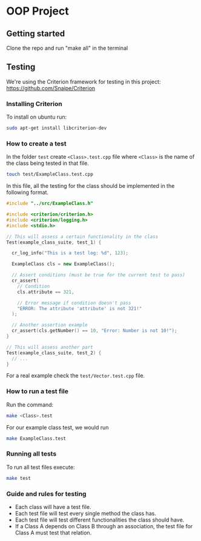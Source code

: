 # OOP Project

## Getting started

Clone the repo and run "make all" in the terminal

## Testing

We're using the Criterion framework for testing in this project: https://github.com/Snaipe/Criterion

### Installing Criterion

To install on ubuntu run:

```bash
sudo apt-get install libcriterion-dev
```

### How to create a test

In the folder `test` create `<Class>.test.cpp` file where `<Class>` is the name of the class being tested in that file.

```bash
touch test/ExampleClass.test.cpp
```

In this file, all the testing for the class should be implemented in the following format.

```c++
#include "../src/ExampleClass.h"

#include <criterion/criterion.h>
#include <criterion/logging.h>
#include <stdio.h>

// This will assess a certain functionality in the class
Test(example_class_suite, test_1) {

  cr_log_info("This is a test log: %d", 123);

  ExampleClass cls = new ExampleClass();

  // Assert conditions (must be true for the current test to pass)
  cr_assert(
    // Condition
    cls.attribute == 321,

    // Error message if condition doesn't pass
    "ERROR: The attribute 'attribute' is not 321!"
  );

  // Another assertion example
  cr_assert(cls.getNumber() == 10, "Error: Number is not 10!");
}

// This will assess another part
Test(example_class_suite, test_2) {
  // ...
}
```

For a real example check the `test/Vector.test.cpp` file.

### How to run a test file

Run the command:

```bash
make <Class>.test
```

For our example class test, we would run

```bash
make ExampleClass.test
```

### Running all tests

To run all test files execute:

```bash
make test
```

### Guide and rules for testing

- Each class will have a test file.
- Each test file will test every single method the class has.
- Each test file will test different functionalities the class should have.
- If a Class A depends on Class B through an association, the test file for Class A must test that relation.
